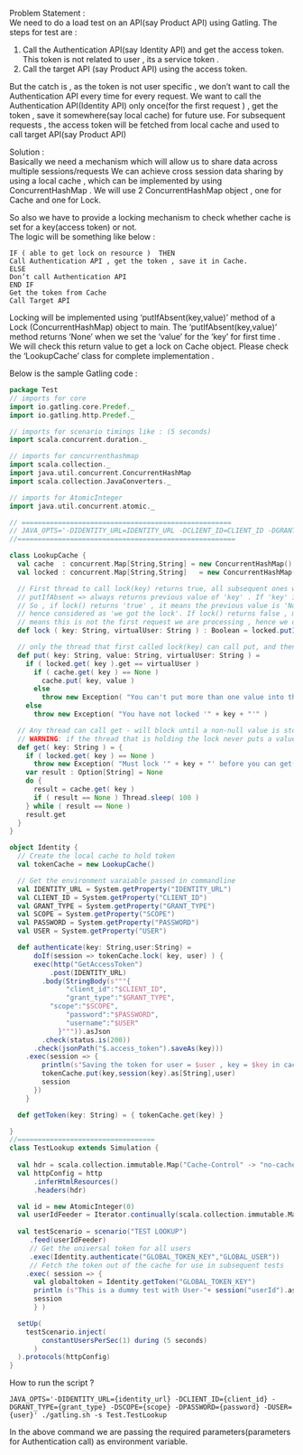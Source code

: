 Problem Statement :  
We need to do a load test on an API(say Product API) using Gatling. 
The steps for test are : 
1. Call the Authentication API(say Identity API) and get the access token. This token is not related to user , its a service token .
2. Call the target API (say Product API) using the access token. 

But the catch is , as the token is not user specific , we don’t want to call the Authentication API every time for every request.
We want to call the Authentication API(Identity API) only once(for the first request ) , get the token , save it somewhere(say local cache) for future use. 
For subsequent requests , the access token will be fetched from local cache  and used to call target API(say Product API)

Solution :  
Basically we need a mechanism which will allow us to share data across multiple sessions/requests
We can achieve cross session data sharing by using a local cache  , which can be implemented by using ConcurrentHashMap . 
We will use 2 ConcurrentHashMap  object  , one for Cache and one for Lock.

So also we have to provide a locking mechanism to check whether cache is set for a key(access token) or not.  
The logic will be something like below :

```. 
IF ( able to get lock on resource )  THEN 
Call Authentication API , get the token , save it in Cache. 
ELSE  
Don’t call Authentication API
END IF
Get the token from Cache
Call Target API
```   

Locking will be implemented using ‘putIfAbsent(key,value)’ method of a Lock (ConcurrentHashMap) object to main.
The ‘putIfAbsent(key,value)’ method returns ‘None’ when we set the ‘value’ for the ‘key’ for first time . We will check this return value to get a lock on Cache object. Please check the ‘LookupCache’ class for complete implementation .

Below is the sample Gatling code :  

```scala
package Test
// imports for core
import io.gatling.core.Predef._
import io.gatling.http.Predef._

// imports for scenario timings like : (5 seconds)
import scala.concurrent.duration._

// imports for concurrenthashmap
import scala.collection._
import java.util.concurrent.ConcurrentHashMap
import scala.collection.JavaConverters._

// imports for AtomicInteger
import java.util.concurrent.atomic._

// ====================================================
// JAVA_OPTS='-DIDENTITY_URL=IDENTITY_URL -DCLIENT_ID=CLIENT_ID -DGRANT_TYPE=GRANT_TYPE -DSCOPE=SCOPE -DPASSWORD=PASSWORD -DUSER=USER' ./gatling.sh -s Test.TestLookup
//======================================================

class LookupCache {
  val cache  : concurrent.Map[String,String] = new ConcurrentHashMap() asScala
  val locked : concurrent.Map[String,String]   = new ConcurrentHashMap() asScala

  // First thread to call lock(key) returns true, all subsequent ones will return false
  // putIfAbsent => always returns previous value of 'key' . If 'key' is first time set , then it returns 'None'
  // So , if lock() returns 'true' , it means the previous value is 'None' , it means its the first request we will be processing
  // hence considered as 'we got the lock'. If lock() returns false , means there was some previous value which is not equal to 'None'
  // means this is not the first request we are processing , hence we did not get the lock on resource.
  def lock ( key: String, virtualUser: String ) : Boolean = locked.putIfAbsent(key, virtualUser ) == None

  // only the thread that first called lock(key) can call put, and then only once
  def put( key: String, value: String, virtualUser: String ) =
    if ( locked.get( key ).get == virtualUser )
      if ( cache.get( key ) == None )
        cache.put( key, value )
      else
        throw new Exception( "You can't put more than one value into the cache! " + key )
    else
      throw new Exception( "You have not locked '" + key + "'" )

  // Any thread can call get - will block until a non-null value is stored in the cache
  // WARNING: if the thread that is holding the lock never puts a value, this thread will block forever
  def get( key: String ) = {
    if ( locked.get( key ) == None )
      throw new Exception( "Must lock '" + key + "' before you can get() it" )
    var result : Option[String] = None
    do {
      result = cache.get( key )
      if ( result == None ) Thread.sleep( 100 )
    } while ( result == None )
    result.get
  }
}

object Identity {
  // Create the local cache to hold token
  val tokenCache = new LookupCache()

  // Get the environment varaiable passed in commandline
  val IDENTITY_URL = System.getProperty("IDENTITY_URL")
  val CLIENT_ID = System.getProperty("CLIENT_ID")
  val GRANT_TYPE = System.getProperty("GRANT_TYPE")
  val SCOPE = System.getProperty("SCOPE")
  val PASSWORD = System.getProperty("PASSWORD")
  val USER = System.getProperty("USER")

  def authenticate(key: String,user:String) = 
      doIf(session => tokenCache.lock( key, user) ) {
      exec(http("GetAccessToken")
		  .post(IDENTITY_URL)
    	.body(StringBody(s"""{
		      "client_id":"$CLIENT_ID",
		      "grant_type":"$GRANT_TYPE",
          "scope":"$SCOPE",
		      "password":"$PASSWORD",
		      "username":"$USER"
		    }""")).asJson
		.check(status.is(200))
	  .check(jsonPath("$.access_token").saveAs(key)))
    .exec(session => {
        println(s"Saving the token for user = $user , key = $key in cache ")
        tokenCache.put(key,session(key).as[String],user)
        session
      })
    } 

  def getToken(key: String) = { tokenCache.get(key) }

}
//==================================
class TestLookup extends Simulation {
  
  val hdr = scala.collection.immutable.Map("Cache-Control" -> "no-cache")
  val httpConfig = http
      .inferHtmlResources()
      .headers(hdr)

  val id = new AtomicInteger(0)
  val userIdFeeder = Iterator.continually(scala.collection.immutable.Map("userId" -> id.incrementAndGet()))
  
  val testScenario = scenario("TEST LOOKUP")
     .feed(userIdFeeder)
     // Get the universal token for all users
     .exec(Identity.authenticate("GLOBAL_TOKEN_KEY","GLOBAL_USER"))
     // Fetch the token out of the cache for use in subsequent tests
    .exec( session => {
      val globaltoken = Identity.getToken("GLOBAL_TOKEN_KEY")            
      println (s"This is a dummy test with User-"+ session("userId").as[String] +" with Global token " + globaltoken)
      session
      } )

  setUp( 
    testScenario.inject(
        constantUsersPerSec(1) during (5 seconds)
      ) 
  ).protocols(httpConfig)  
}
```


How to run the script ?  
```
JAVA_OPTS='-DIDENTITY_URL={identity_url} -DCLIENT_ID={client_id} -DGRANT_TYPE={grant_type} -DSCOPE={scope} -DPASSWORD={password} -DUSER={user}' ./gatling.sh -s Test.TestLookup  
```  

In the above command we are passing the required parameters(parameters for Authentication call) as environment variable.  


